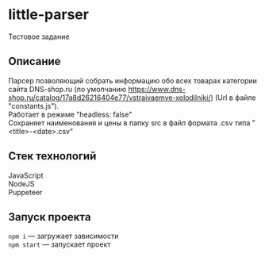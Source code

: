 # little-parser

Тестовое задание 

## Описание

Парсер позволяющий собрать информацию обо всех товарах категории сайта DNS-shop.ru (по умолчанию https://www.dns-shop.ru/catalog/17a8d26216404e77/vstraivaemye-xolodilniki/) (Url в файле "constants.js").<br/>
Работает в режиме "headless: false"<br/>
Сохраняет наименования и цены в папку src в файл формата .csv типа "\<title>-\<date>.csv"<br/>

## Стек технологий

JavaScript<br/>
NodeJS<br/>
Puppeteer<br/>

## Запуск проекта

`npm i` — загружает зависимости<br/>
`npm start` — запускает проект <br/> 
